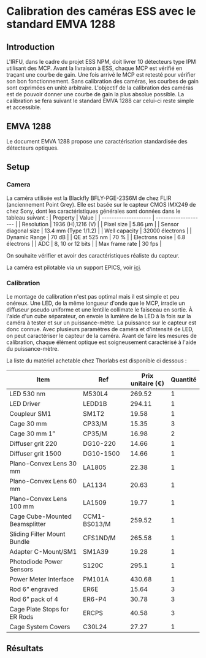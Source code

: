 # Calibration des caméras ESS avec le standard EMVA 1288

## Introduction

L'IRFU, dans le cadre du projet ESS NPM, doit livrer 10 détecteurs type IPM utilisant des MCP.
Avant la livraison à ESS, chaque MCP est vérifié en traçant une courbe de gain. 
Une fois arrivé le MCP est retesté pour vérifier son bon fonctionnement.
Sans calibration des caméras, les courbes de gain sont exprimées en unité arbitraire. 
L'objectif de la calibration des caméras est de pouvoir donner une courbe de gain la plus absolue possible.
La calibration se fera suivant le standard EMVA 1288 car celui-ci reste simple et accessible.

## EMVA 1288

Le document EMVA 1288 propose une caractérisation standardisée des détecteurs optiques.

## Setup

### Camera

La caméra utilisée est la Blackfly BFLY-PGE-23S6M de chez FLIR (anciennement Point Grey).
Elle est basée sur le capteur CMOS IMX249 de chez Sony, dont les caractéristiques générales sont données dans le tableau suivant :
| Property             | Value                |
| -------------------- | -------------------- |
| Resolution           | 1936 (H),1216 (V)    |
| Pixel size           | 5.86 µm              |
| Sensor diagonal size | 13.4 mm (Type 1/1.2) |
| Well capacity        | 32000 électrons      |
| Dynamic Range        | 70 dB                |
| QE at 525 nm         | 70 \%                |
| Electrons noise      | 6.8 électrons        |
| ADC                  | 8, 10 or 12 bits     |
| Max frame rate       | 30 fps               |

On souhaite vérifier et avoir des caractéristiques réaliste du capteur.

La caméra est pilotable via un support EPICS, voir [ici](resources/epics/README.md).

### Calibration

Le montage de calibration n'est pas optimal mais il est simple et peu onéreux.
Une LED, de la même longueur d'onde que le MCP, irradie un diffuseur pseudo uniforme et une lentille collimate le faisceau en sortie.
À l'aide d'un cube séparateur, on envoie la lumière de la LED à la fois sur la caméra à tester et sur un puissance-mètre. 
La puissance sur le capteur est donc connue. 
Avec plusieurs paramètres de caméra et d'intensité de LED, on peut caractériser le capteur de la caméra.
Avant de faire les mesures de calibration, chaque élément optique est soigneusement caractérisé à l'aide du puissance-mètre.

La liste du matériel achetable chez Thorlabs est disponible ci dessous :

| Item                           | Ref          | Prix unitaire (€) | Quantité |
| ------------------------------ | ------------ | ----------------- | -------- |
| LED 530 nm                     | M530L4       | 269.52            | 1        |
| LED Driver                     | LEDD1B       | 294.11            | 1        |
| Coupleur SM1                   | SM1T2        | 19.58             | 1        |
| Cage 30 mm                     | CP33/M       | 15.35             | 3        |
| Cage 30 mm 1”                  | CP35/M       | 16.98             | 2        |
| Diffuser grit 220              | DG10-220     | 14.66             | 1        |
| Diffuser grit 1500             | DG10-1500    | 14.66             | 1        |
| Plano-Convex Lens 30 mm        | LA1805       | 22.38             | 1        |
| Plano-Convex Lens 60 mm        | LA1134       | 20.63             | 1        |
| Plano-Convex Lens 100 mm       | LA1509       | 19.77             | 1        |
| Cage Cube-Mounted Beamsplitter | CCM1-BS013/M | 259.52            | 1        |
| Sliding Filter Mount Bundle    | CFS1ND/M     | 265.58            | 1        |
| Adapter C-Mount/SM1            | SM1A39       | 19.28             | 1        |
| Photodiode Power Sensors       | S120C        | 295.1             | 1        |
| Power Meter Interface          | PM101A       | 430.68            | 1        |
| Rod 6” engraved                | ER6E         | 15.64             | 3        |
| Rod 6” pack of 4               | ER6-P4       | 30.78             | 3        |
| Cage Plate Stops for ER Rods   | ERCPS        | 40.58             | 3        |
| Cage System Covers             | C30L24       | 27.27             | 1        |

## Résultats